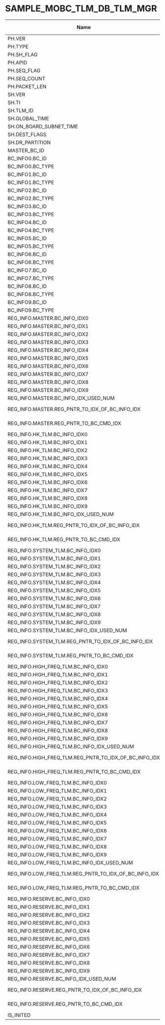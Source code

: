 # SAMPLE_MOBC_TLM_DB_TLM_MGR

Name|Type|Exp.|Octet Pos.|bit Pos.|bit Len.|HEX|Status|a0|a1|a2|a3|a4|a5|Desc.|Note
-|-|-|-|-|-|-|-|-|-|-|-|-|-|-|-
PH.VER|uint16_t||0|0|3|||||||||||
PH.TYPE|||0|3|1|||||||||||
PH.SH_FLAG|||0|4|1|||||||||||
PH.APID|||0|5|11|||||||||||
PH.SEQ_FLAG|uint16_t||2|0|2|||||||||||
PH.SEQ_COUNT|||2|2|14|||||||||||
PH.PACKET_LEN|uint16_t||4|0|16|||||||||||
SH.VER|uint8_t||6|0|8|||||||||||
SH.TI|uint32_t||7|0|32|||||||||||
SH.TLM_ID|uint8_t||11|0|8|o||||||||||
SH.GLOBAL_TIME|double||12|0|64|||||||||||
SH.ON_BOARD_SUBNET_TIME|uint32_t||20|0|32|||||||||||
SH.DEST_FLAGS|uint8_t||24|0|8|o||||||||||
SH.DR_PARTITION|uint8_t||25|0|8|||||||||||
MASTER_BC_ID|uint16_t|telemetry_manager->master_bc_id|26|0|16|||||||||||
BC_INFO0.BC_ID|uint16_t|telemetry_manager->bc_info[0].bc_id|28|0|16|||||||||||
BC_INFO0.BC_TYPE|uint8_t|(uint8_t)telemetry_manager->bc_info[0].bc_type|30|0|8||6.2|||||||||
BC_INFO1.BC_ID|uint16_t|telemetry_manager->bc_info[1].bc_id|31|0|16|||||||||||
BC_INFO1.BC_TYPE|uint8_t|(uint8_t)telemetry_manager->bc_info[1].bc_type|33|0|8||6.2|||||||||
BC_INFO2.BC_ID|uint16_t|telemetry_manager->bc_info[2].bc_id|34|0|16|||||||||||
BC_INFO2.BC_TYPE|uint8_t|(uint8_t)telemetry_manager->bc_info[2].bc_type|36|0|8||6.2|||||||||
BC_INFO3.BC_ID|uint16_t|telemetry_manager->bc_info[3].bc_id|37|0|16|||||||||||
BC_INFO3.BC_TYPE|uint8_t|(uint8_t)telemetry_manager->bc_info[3].bc_type|39|0|8||6.2|||||||||
BC_INFO4.BC_ID|uint16_t|telemetry_manager->bc_info[4].bc_id|40|0|16|||||||||||
BC_INFO4.BC_TYPE|uint8_t|(uint8_t)telemetry_manager->bc_info[4].bc_type|42|0|8||6.2|||||||||
BC_INFO5.BC_ID|uint16_t|telemetry_manager->bc_info[5].bc_id|43|0|16|||||||||||
BC_INFO5.BC_TYPE|uint8_t|(uint8_t)telemetry_manager->bc_info[5].bc_type|45|0|8||6.2|||||||||
BC_INFO6.BC_ID|uint16_t|telemetry_manager->bc_info[6].bc_id|46|0|16|||||||||||
BC_INFO6.BC_TYPE|uint8_t|(uint8_t)telemetry_manager->bc_info[6].bc_type|48|0|8||6.2|||||||||
BC_INFO7.BC_ID|uint16_t|telemetry_manager->bc_info[7].bc_id|49|0|16|||||||||||
BC_INFO7.BC_TYPE|uint8_t|(uint8_t)telemetry_manager->bc_info[7].bc_type|51|0|8||6.2|||||||||
BC_INFO8.BC_ID|uint16_t|telemetry_manager->bc_info[8].bc_id|52|0|16|||||||||||
BC_INFO8.BC_TYPE|uint8_t|(uint8_t)telemetry_manager->bc_info[8].bc_type|54|0|8||6.2|||||||||
BC_INFO9.BC_ID|uint16_t|telemetry_manager->bc_info[9].bc_id|55|0|16|||||||||||
BC_INFO9.BC_TYPE|uint8_t|(uint8_t)telemetry_manager->bc_info[9].bc_type|57|0|8||6.2|||||||||
REG_INFO.MASTER.BC_INFO_IDX0|uint8_t|telemetry_manager->register_info.master.bc_info_idx[0]|58|0|8|||||||||||
REG_INFO.MASTER.BC_INFO_IDX1|uint8_t|telemetry_manager->register_info.master.bc_info_idx[1]|59|0|8|||||||||||
REG_INFO.MASTER.BC_INFO_IDX2|uint8_t|telemetry_manager->register_info.master.bc_info_idx[2]|60|0|8|||||||||||
REG_INFO.MASTER.BC_INFO_IDX3|uint8_t|telemetry_manager->register_info.master.bc_info_idx[3]|61|0|8|||||||||||
REG_INFO.MASTER.BC_INFO_IDX4|uint8_t|telemetry_manager->register_info.master.bc_info_idx[4]|62|0|8|||||||||||
REG_INFO.MASTER.BC_INFO_IDX5|uint8_t|telemetry_manager->register_info.master.bc_info_idx[5]|63|0|8|||||||||||
REG_INFO.MASTER.BC_INFO_IDX6|uint8_t|telemetry_manager->register_info.master.bc_info_idx[6]|64|0|8|||||||||||
REG_INFO.MASTER.BC_INFO_IDX7|uint8_t|telemetry_manager->register_info.master.bc_info_idx[7]|65|0|8|||||||||||
REG_INFO.MASTER.BC_INFO_IDX8|uint8_t|telemetry_manager->register_info.master.bc_info_idx[8]|66|0|8|||||||||||
REG_INFO.MASTER.BC_INFO_IDX9|uint8_t|telemetry_manager->register_info.master.bc_info_idx[9]|67|0|8|||||||||||
REG_INFO.MASTER.BC_INFO_IDX_USED_NUM|uint8_t|telemetry_manager->register_info.master.bc_info_idx_used_num|68|0|8|||||||||||
REG_INFO.MASTER.REG_PNTR_TO_IDX_OF_BC_INFO_IDX|uint8_t|telemetry_manager->register_info.master.tlm_register_pointer_to_idx_of_bc_info_idx|69|0|8|||||||||||
REG_INFO.MASTER.REG_PNTR_TO_BC_CMD_IDX|uint8_t|telemetry_manager->register_info.master.tlm_register_pointer_to_bc_cmd_idx|70|0|8|||||||||||
REG_INFO.HK_TLM.BC_INFO_IDX0|uint8_t|telemetry_manager->register_info.hk_tlm.bc_info_idx[0]|71|0|8|||||||||||
REG_INFO.HK_TLM.BC_INFO_IDX1|uint8_t|telemetry_manager->register_info.hk_tlm.bc_info_idx[1]|72|0|8|||||||||||
REG_INFO.HK_TLM.BC_INFO_IDX2|uint8_t|telemetry_manager->register_info.hk_tlm.bc_info_idx[2]|73|0|8|||||||||||
REG_INFO.HK_TLM.BC_INFO_IDX3|uint8_t|telemetry_manager->register_info.hk_tlm.bc_info_idx[3]|74|0|8|||||||||||
REG_INFO.HK_TLM.BC_INFO_IDX4|uint8_t|telemetry_manager->register_info.hk_tlm.bc_info_idx[4]|75|0|8|||||||||||
REG_INFO.HK_TLM.BC_INFO_IDX5|uint8_t|telemetry_manager->register_info.hk_tlm.bc_info_idx[5]|76|0|8|||||||||||
REG_INFO.HK_TLM.BC_INFO_IDX6|uint8_t|telemetry_manager->register_info.hk_tlm.bc_info_idx[6]|77|0|8|||||||||||
REG_INFO.HK_TLM.BC_INFO_IDX7|uint8_t|telemetry_manager->register_info.hk_tlm.bc_info_idx[7]|78|0|8|||||||||||
REG_INFO.HK_TLM.BC_INFO_IDX8|uint8_t|telemetry_manager->register_info.hk_tlm.bc_info_idx[8]|79|0|8|||||||||||
REG_INFO.HK_TLM.BC_INFO_IDX9|uint8_t|telemetry_manager->register_info.hk_tlm.bc_info_idx[9]|80|0|8|||||||||||
REG_INFO.HK_TLM.BC_INFO_IDX_USED_NUM|uint8_t|telemetry_manager->register_info.hk_tlm.bc_info_idx_used_num|81|0|8|||||||||||
REG_INFO.HK_TLM.REG_PNTR_TO_IDX_OF_BC_INFO_IDX|uint8_t|telemetry_manager->register_info.hk_tlm.tlm_register_pointer_to_idx_of_bc_info_idx|82|0|8|||||||||||
REG_INFO.HK_TLM.REG_PNTR_TO_BC_CMD_IDX|uint8_t|telemetry_manager->register_info.hk_tlm.tlm_register_pointer_to_bc_cmd_idx|83|0|8|||||||||||
REG_INFO.SYSTEM_TLM.BC_INFO_IDX0|uint8_t|telemetry_manager->register_info.system_tlm.bc_info_idx[0]|84|0|8|||||||||||
REG_INFO.SYSTEM_TLM.BC_INFO_IDX1|uint8_t|telemetry_manager->register_info.system_tlm.bc_info_idx[1]|85|0|8|||||||||||
REG_INFO.SYSTEM_TLM.BC_INFO_IDX2|uint8_t|telemetry_manager->register_info.system_tlm.bc_info_idx[2]|86|0|8|||||||||||
REG_INFO.SYSTEM_TLM.BC_INFO_IDX3|uint8_t|telemetry_manager->register_info.system_tlm.bc_info_idx[3]|87|0|8|||||||||||
REG_INFO.SYSTEM_TLM.BC_INFO_IDX4|uint8_t|telemetry_manager->register_info.system_tlm.bc_info_idx[4]|88|0|8|||||||||||
REG_INFO.SYSTEM_TLM.BC_INFO_IDX5|uint8_t|telemetry_manager->register_info.system_tlm.bc_info_idx[5]|89|0|8|||||||||||
REG_INFO.SYSTEM_TLM.BC_INFO_IDX6|uint8_t|telemetry_manager->register_info.system_tlm.bc_info_idx[6]|90|0|8|||||||||||
REG_INFO.SYSTEM_TLM.BC_INFO_IDX7|uint8_t|telemetry_manager->register_info.system_tlm.bc_info_idx[7]|91|0|8|||||||||||
REG_INFO.SYSTEM_TLM.BC_INFO_IDX8|uint8_t|telemetry_manager->register_info.system_tlm.bc_info_idx[8]|92|0|8|||||||||||
REG_INFO.SYSTEM_TLM.BC_INFO_IDX9|uint8_t|telemetry_manager->register_info.system_tlm.bc_info_idx[9]|93|0|8|||||||||||
REG_INFO.SYSTEM_TLM.BC_INFO_IDX_USED_NUM|uint8_t|telemetry_manager->register_info.system_tlm.bc_info_idx_used_num|94|0|8|||||||||||
REG_INFO.SYSTEM_TLM.REG_PNTR_TO_IDX_OF_BC_INFO_IDX|uint8_t|telemetry_manager->register_info.system_tlm.tlm_register_pointer_to_idx_of_bc_info_idx|95|0|8|||||||||||
REG_INFO.SYSTEM_TLM.REG_PNTR_TO_BC_CMD_IDX|uint8_t|telemetry_manager->register_info.system_tlm.tlm_register_pointer_to_bc_cmd_idx|96|0|8|||||||||||
REG_INFO.HIGH_FREQ_TLM.BC_INFO_IDX0|uint8_t|telemetry_manager->register_info.high_freq_tlm.bc_info_idx[0]|97|0|8|||||||||||
REG_INFO.HIGH_FREQ_TLM.BC_INFO_IDX1|uint8_t|telemetry_manager->register_info.high_freq_tlm.bc_info_idx[1]|98|0|8|||||||||||
REG_INFO.HIGH_FREQ_TLM.BC_INFO_IDX2|uint8_t|telemetry_manager->register_info.high_freq_tlm.bc_info_idx[2]|99|0|8|||||||||||
REG_INFO.HIGH_FREQ_TLM.BC_INFO_IDX3|uint8_t|telemetry_manager->register_info.high_freq_tlm.bc_info_idx[3]|100|0|8|||||||||||
REG_INFO.HIGH_FREQ_TLM.BC_INFO_IDX4|uint8_t|telemetry_manager->register_info.high_freq_tlm.bc_info_idx[4]|101|0|8|||||||||||
REG_INFO.HIGH_FREQ_TLM.BC_INFO_IDX5|uint8_t|telemetry_manager->register_info.high_freq_tlm.bc_info_idx[5]|102|0|8|||||||||||
REG_INFO.HIGH_FREQ_TLM.BC_INFO_IDX6|uint8_t|telemetry_manager->register_info.high_freq_tlm.bc_info_idx[6]|103|0|8|||||||||||
REG_INFO.HIGH_FREQ_TLM.BC_INFO_IDX7|uint8_t|telemetry_manager->register_info.high_freq_tlm.bc_info_idx[7]|104|0|8|||||||||||
REG_INFO.HIGH_FREQ_TLM.BC_INFO_IDX8|uint8_t|telemetry_manager->register_info.high_freq_tlm.bc_info_idx[8]|105|0|8|||||||||||
REG_INFO.HIGH_FREQ_TLM.BC_INFO_IDX9|uint8_t|telemetry_manager->register_info.high_freq_tlm.bc_info_idx[9]|106|0|8|||||||||||
REG_INFO.HIGH_FREQ_TLM.BC_INFO_IDX_USED_NUM|uint8_t|telemetry_manager->register_info.high_freq_tlm.bc_info_idx_used_num|107|0|8|||||||||||
REG_INFO.HIGH_FREQ_TLM.REG_PNTR_TO_IDX_OF_BC_INFO_IDX|uint8_t|telemetry_manager->register_info.high_freq_tlm.tlm_register_pointer_to_idx_of_bc_info_idx|108|0|8|||||||||||
REG_INFO.HIGH_FREQ_TLM.REG_PNTR_TO_BC_CMD_IDX|uint8_t|telemetry_manager->register_info.high_freq_tlm.tlm_register_pointer_to_bc_cmd_idx|109|0|8|||||||||||
REG_INFO.LOW_FREQ_TLM.BC_INFO_IDX0|uint8_t|telemetry_manager->register_info.low_freq_tlm.bc_info_idx[0]|110|0|8|||||||||||
REG_INFO.LOW_FREQ_TLM.BC_INFO_IDX1|uint8_t|telemetry_manager->register_info.low_freq_tlm.bc_info_idx[1]|111|0|8|||||||||||
REG_INFO.LOW_FREQ_TLM.BC_INFO_IDX2|uint8_t|telemetry_manager->register_info.low_freq_tlm.bc_info_idx[2]|112|0|8|||||||||||
REG_INFO.LOW_FREQ_TLM.BC_INFO_IDX3|uint8_t|telemetry_manager->register_info.low_freq_tlm.bc_info_idx[3]|113|0|8|||||||||||
REG_INFO.LOW_FREQ_TLM.BC_INFO_IDX4|uint8_t|telemetry_manager->register_info.low_freq_tlm.bc_info_idx[4]|114|0|8|||||||||||
REG_INFO.LOW_FREQ_TLM.BC_INFO_IDX5|uint8_t|telemetry_manager->register_info.low_freq_tlm.bc_info_idx[5]|115|0|8|||||||||||
REG_INFO.LOW_FREQ_TLM.BC_INFO_IDX6|uint8_t|telemetry_manager->register_info.low_freq_tlm.bc_info_idx[6]|116|0|8|||||||||||
REG_INFO.LOW_FREQ_TLM.BC_INFO_IDX7|uint8_t|telemetry_manager->register_info.low_freq_tlm.bc_info_idx[7]|117|0|8|||||||||||
REG_INFO.LOW_FREQ_TLM.BC_INFO_IDX8|uint8_t|telemetry_manager->register_info.low_freq_tlm.bc_info_idx[8]|118|0|8|||||||||||
REG_INFO.LOW_FREQ_TLM.BC_INFO_IDX9|uint8_t|telemetry_manager->register_info.low_freq_tlm.bc_info_idx[9]|119|0|8|||||||||||
REG_INFO.LOW_FREQ_TLM.BC_INFO_IDX_USED_NUM|uint8_t|telemetry_manager->register_info.low_freq_tlm.bc_info_idx_used_num|120|0|8|||||||||||
REG_INFO.LOW_FREQ_TLM.REG_PNTR_TO_IDX_OF_BC_INFO_IDX|uint8_t|telemetry_manager->register_info.low_freq_tlm.tlm_register_pointer_to_idx_of_bc_info_idx|121|0|8|||||||||||
REG_INFO.LOW_FREQ_TLM.REG_PNTR_TO_BC_CMD_IDX|uint8_t|telemetry_manager->register_info.low_freq_tlm.tlm_register_pointer_to_bc_cmd_idx|122|0|8|||||||||||
REG_INFO.RESERVE.BC_INFO_IDX0|uint8_t|telemetry_manager->register_info.reserve.bc_info_idx[0]|123|0|8|||||||||||
REG_INFO.RESERVE.BC_INFO_IDX1|uint8_t|telemetry_manager->register_info.reserve.bc_info_idx[1]|124|0|8|||||||||||
REG_INFO.RESERVE.BC_INFO_IDX2|uint8_t|telemetry_manager->register_info.reserve.bc_info_idx[2]|125|0|8|||||||||||
REG_INFO.RESERVE.BC_INFO_IDX3|uint8_t|telemetry_manager->register_info.reserve.bc_info_idx[3]|126|0|8|||||||||||
REG_INFO.RESERVE.BC_INFO_IDX4|uint8_t|telemetry_manager->register_info.reserve.bc_info_idx[4]|127|0|8|||||||||||
REG_INFO.RESERVE.BC_INFO_IDX5|uint8_t|telemetry_manager->register_info.reserve.bc_info_idx[5]|128|0|8|||||||||||
REG_INFO.RESERVE.BC_INFO_IDX6|uint8_t|telemetry_manager->register_info.reserve.bc_info_idx[6]|129|0|8|||||||||||
REG_INFO.RESERVE.BC_INFO_IDX7|uint8_t|telemetry_manager->register_info.reserve.bc_info_idx[7]|130|0|8|||||||||||
REG_INFO.RESERVE.BC_INFO_IDX8|uint8_t|telemetry_manager->register_info.reserve.bc_info_idx[8]|131|0|8|||||||||||
REG_INFO.RESERVE.BC_INFO_IDX9|uint8_t|telemetry_manager->register_info.reserve.bc_info_idx[9]|132|0|8|||||||||||
REG_INFO.RESERVE.BC_INFO_IDX_USED_NUM|uint8_t|telemetry_manager->register_info.reserve.bc_info_idx_used_num|133|0|8|||||||||||
REG_INFO.RESERVE.REG_PNTR_TO_IDX_OF_BC_INFO_IDX|uint8_t|telemetry_manager->register_info.reserve.tlm_register_pointer_to_idx_of_bc_info_idx|134|0|8|||||||||||
REG_INFO.RESERVE.REG_PNTR_TO_BC_CMD_IDX|uint8_t|telemetry_manager->register_info.reserve.tlm_register_pointer_to_bc_cmd_idx|135|0|8|||||||||||
IS_INITED|uint8_t|telemetry_manager->is_inited|136|0|8|||||||||||
